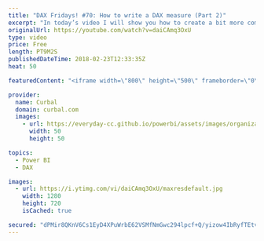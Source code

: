 ```yaml
---
title: "DAX Fridays! #70: How to write a DAX measure (Part 2)"
excerpt: "In today’s video I will show you how to create a bit more complex calculation using DAX. We will calculate the average number of categories per customers.   In Part one, we will calculate it using Summarize, and then summarize and addcolumns and finally, summarize and addcolumns and calculate to get"
originalUrl: https://youtube.com/watch?v=daiCAmq3OxU
type: video
price: Free
length: PT9M2S
publishedDateTime: 2018-02-23T12:33:35Z
heat: 50

featuredContent: "<iframe width=\"800\" height=\"500\" frameborder=\"0\" src=\"https://www.youtube.com/embed/daiCAmq3OxU\" allow=\"accelerometer; autoplay; encrypted-media; gyroscope; picture-in-picture\" allowfullscreen></iframe>"

provider:
  name: Curbal
  domain: curbal.com
  images:
    - url: https://everyday-cc.github.io/powerbi/assets/images/organizations/curbal.com-50x50.jpg
      width: 50
      height: 50

topics:
  - Power BI
  - DAX

images:
  - url: https://i.ytimg.com/vi/daiCAmq3OxU/maxresdefault.jpg
    width: 1280
    height: 720
    isCached: true

secured: "dPMir8QKnV6Cs1EyD4XPuWrbE62VSMfNmGwc294lpcf+Q/yizow4IbRyfTEtvx5r0KiiF1sBL3Ado6mCumlg85rFa0IEU68bJ52GbnF3aD34PIEx0rvME3Axm4Y8AozXhp1d6E6HhE5rl7vpvcc1383Gw5pJnkNMqaL6L2ph7kjt6ZSbM2iQa1QFFwOF2WDPjEB7ol4THbLlslR3DKfd8cz4dai7IqGjGMaNaf4kNR2WU22pThv3guVTALlk3rt25pEgYzNi53zmSVpo3BTI1ky/IsClzNGugGhmtK9kyNJFz66YJdnM6HHAwDMGdu0Ur4xLfFXCZcxwafqMzIiTXawlilc1zwCnN8+c4u7LfewaVZZMNpHRyA9fsVsN/RsG15kQNH6L3rirW/4GrVvRMEpbhayBWLUq/B16KODST3M=;3GqC/MgmzT2OgpJWAX24jA=="
---
```


